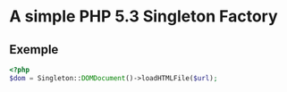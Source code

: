 A simple PHP 5.3 Singleton Factory
==================================

Exemple
-------

``` php
<?php
$dom = Singleton::DOMDocument()->loadHTMLFile($url);
```